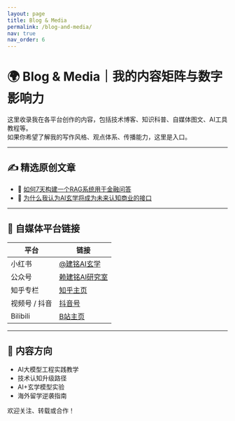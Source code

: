 ```yaml
---
layout: page
title: Blog & Media
permalink: /blog-and-media/
nav: true
nav_order: 6
---
```


# 🌍 Blog & Media｜我的内容矩阵与数字影响力

这里收录我在各平台创作的内容，包括技术博客、知识科普、自媒体图文、AI工具教程等。  
如果你希望了解我的写作风格、观点体系、传播能力，这里是入口。

---

## ✍️ 精选原创文章

- 📄 [如何7天构建一个RAG系统用于金融问答](https://your-blog-link.com/rag-finance)
- 📄 [为什么我认为AI玄学将成为未来认知商业的接口](https://your-blog-link.com/ai-occult)

---

## 📱 自媒体平台链接

| 平台       | 链接 |
|------------|------|
| 小红书     | [@建铭AI玄学](https://www.xiaohongshu.com/user/xxxxx) |
| 公众号     | [赖建铭AI研究室](https://mp.weixin.qq.com/s/xxxxxx) |
| 知乎专栏   | [知乎主页](https://www.zhihu.com/people/xxxxxx) |
| 视频号 / 抖音 | [抖音号](https://www.douyin.com/user/xxxxxx) |
| Bilibili   | [B站主页](https://space.bilibili.com/xxxxx) |

---

## 📢 内容方向

- AI大模型工程实践教学
- 技术认知升级路径
- AI+玄学模型实验
- 海外留学逆袭指南

欢迎关注、转载或合作！

